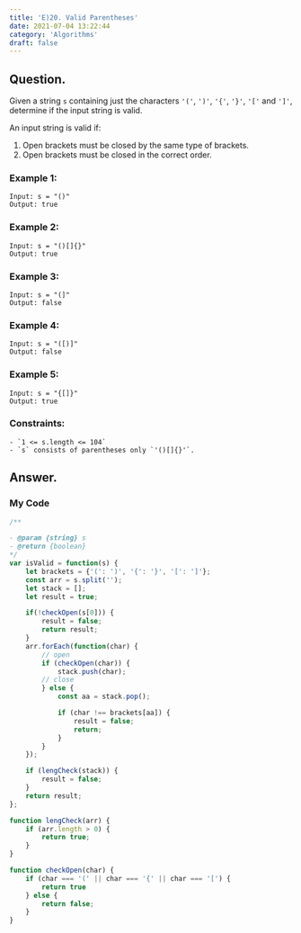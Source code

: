 ```yaml
---
title: 'E)20. Valid Parentheses'
date: 2021-07-04 13:22:44
category: 'Algorithms'
draft: false
---
```


## Question.

Given a string `s` containing just the characters `'('`, `')'`, `'{'`, `'}'`, `'['` and `']'`, determine if the input string is valid.

An input string is valid if:

1. Open brackets must be closed by the same type of brackets.
2. Open brackets must be closed in the correct order.

### Example 1:
```
Input: s = "()"
Output: true
```

### Example 2:
```
Input: s = "()[]{}"
Output: true
```

### Example 3:
```
Input: s = "(]"
Output: false
```

### Example 4:
```
Input: s = "([)]"
Output: false
```

### Example 5:
```
Input: s = "{[]}"
Output: true
```

### Constraints: 
```
- `1 <= s.length <= 104`
- `s` consists of parentheses only `'()[]{}'`.
```

## Answer.

### My Code

```js
/**

- @param {string} s
- @return {boolean}
*/
var isValid = function(s) {
    let brackets = {'(': ')', '{': '}', '[': ']'};
    const arr = s.split('');
    let stack = [];
    let result = true;

    if(!checkOpen(s[0])) {
        result = false;
        return result;
    }
    arr.forEach(function(char) {
        // open
        if (checkOpen(char)) {
            stack.push(char);
        // close
        } else {
            const aa = stack.pop();

            if (char !== brackets[aa]) {
                result = false;
                return;
            }
        }
    });

    if (lengCheck(stack)) {
        result = false;
    }
    return result;
};

function lengCheck(arr) {
    if (arr.length > 0) {
        return true;
    }
}

function checkOpen(char) {
    if (char === '(' || char === '{' || char === '[') {
        return true
    } else {
        return false;
    }
}
```
